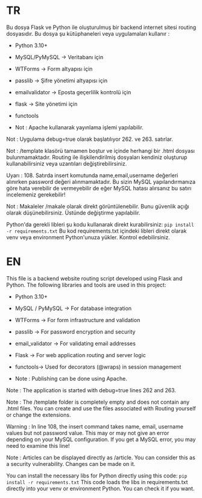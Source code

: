 # TR
Bu dosya Flask ve Python ile oluşturulmuş bir backend internet sitesi routing dosyasıdır.
Bu dosya şu kütüphaneleri veya uygulamaları kullanır :

 - Python 3.10+
 - MySQL/PyMySQL  -> Veritabanı için
 - WTForms        -> Form altyapısı için
 - passlib        -> Şifre yönetimi altyapısı için
 - emailvalidator -> Eposta geçerlilik kontrolü için
 - flask          -> Site yönetimi için
 - functools

 - Not : Apache kullanarak yayınlama işlemi yapılabilir.

Not : Uygulama debug=true olarak başlatılıyor 262. ve 263. satırlar.

Not : /template klasörü tamamen boştur ve içinde herhangi bir .html dosyası bulunmamaktadır.
Routing ile ilişkilendirilmiş dosyaları kendiniz oluşturup kullanabilirsiniz veya uzantıları değiştirebilirsiniz.

Uyarı : 108. Satırda insert komutunda name,email,username değerleri alınırken password değeri alınmamaktadır.
Bu sizin MySQL yapılandırmanıza göre hata verebilir de vermeyebilir de eğer MySQL hatası alırsanız bu satırı incelemeniz gerekebilir!

Not : Makaleler /makale olarak direkt görüntülenebilir. Bunu güvenlik açığı olarak düşünebilirsiniz. Üstünde değiştirme yapılabilir.

Python'da gerekli libleri şu kodu kullanarak direkt kurabilirsiniz:
`pip install -r requirements.txt`
Bu kod requirements.txt içindeki libleri direkt olarak venv veya environment Python'unuza yükler.
Kontrol edebilirsiniz.



# EN
This file is a backend website routing script developed using Flask and Python.
The following libraries and tools are used in this project:

 - Python 3.10+
 - MySQL / PyMySQL -> For database integration
 - WTForms -> For form infrastructure and validation
 - passlib -> For password encryption and security
 - email_validator -> For validating email addresses
 - Flask -> For web application routing and server logic
 - functools-> Used for decorators (@wraps) in session management

 - Note : Publishing can be done using Apache.

Note : The application is started with debug=true lines 262 and 263.

Note : The /template folder is completely empty and does not contain any .html files.
You can create and use the files associated with Routing yourself or change the extensions.

Warning : In line 108, the insert command takes name, email, username values but not password value.
This may or may not give an error depending on your MySQL configuration. If you get a MySQL error, you may need to examine this line!

Note : Articles can be displayed directly as /article. You can consider this as a security vulnerability. Changes can be made on it.

You can install the necessary libs for Python directly using this code:
`pip install -r requirements.txt`
This code loads the libs in requirements.txt directly into your venv or environment Python.
You can check it if you want.
